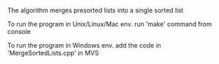 The algorithm merges presorted lists into a single sorted list

To run the program in Unix/Linux/Mac env. run 'make' command from 
console

To run the program in Windows env. add the code in 'MergeSortedLists.cpp'
in MVS